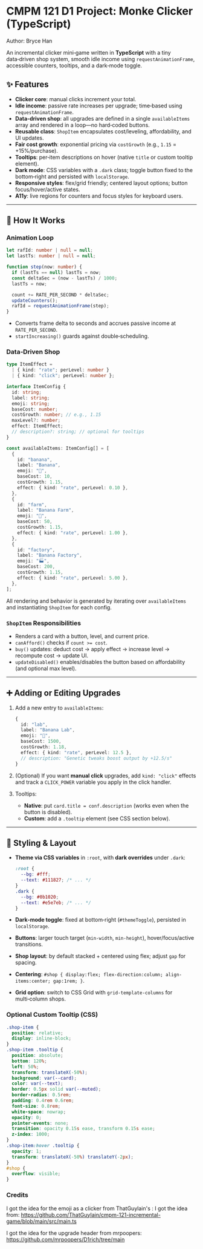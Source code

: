 # CMPM 121 D1 Project: Monke Clicker (TypeScript)

Author: Bryce Han

An incremental clicker mini‑game written in **TypeScript** with a tiny data‑driven shop system, smooth idle income using `requestAnimationFrame`, accessible counters, tooltips, and a dark‑mode toggle.

## ✨ Features

- **Clicker core**: manual clicks increment your total.
- **Idle income**: passive rate increases per upgrade; time‑based using `requestAnimationFrame`.
- **Data‑driven shop**: all upgrades are defined in a single `availableItems` array and rendered in a loop—no hard‑coded buttons.
- **Reusable class**: `ShopItem` encapsulates cost/leveling, affordability, and UI updates.
- **Fair cost growth**: exponential pricing via `costGrowth` (e.g., `1.15` = +15%/purchase).
- **Tooltips**: per‑item descriptions on hover (native `title` or custom tooltip element).
- **Dark mode**: CSS variables with a `.dark` class; toggle button fixed to the bottom‑right and persisted with `localStorage`.
- **Responsive styles**: flex/grid friendly; centered layout options; button focus/hover/active states.
- **A11y**: live regions for counters and focus styles for keyboard users.

---

## 🧠 How It Works

### Animation Loop

```ts
let rafId: number | null = null;
let lastTs: number | null = null;

function step(now: number) {
  if (lastTs == null) lastTs = now;
  const deltaSec = (now - lastTs) / 1000;
  lastTs = now;

  count += RATE_PER_SECOND * deltaSec;
  updateCounters();
  rafId = requestAnimationFrame(step);
}
```

- Converts frame delta to seconds and accrues passive income at `RATE_PER_SECOND`.
- `startIncreasing()` guards against double‑scheduling.

### Data‑Driven Shop

```ts
type ItemEffect =
  | { kind: "rate"; perLevel: number }
  | { kind: "click"; perLevel: number };

interface ItemConfig {
  id: string;
  label: string;
  emoji: string;
  baseCost: number;
  costGrowth: number; // e.g., 1.15
  maxLevel?: number;
  effect: ItemEffect;
  // description?: string; // optional for tooltips
}

const availableItems: ItemConfig[] = [
  {
    id: "banana",
    label: "Banana",
    emoji: "🍌",
    baseCost: 10,
    costGrowth: 1.15,
    effect: { kind: "rate", perLevel: 0.10 },
  },
  {
    id: "farm",
    label: "Banana Farm",
    emoji: "🌴",
    baseCost: 50,
    costGrowth: 1.15,
    effect: { kind: "rate", perLevel: 1.00 },
  },
  {
    id: "factory",
    label: "Banana Factory",
    emoji: "🏭",
    baseCost: 200,
    costGrowth: 1.15,
    effect: { kind: "rate", perLevel: 5.00 },
  },
];
```

All rendering and behavior is generated by iterating over `availableItems` and instantiating `ShopItem` for each config.

### `ShopItem` Responsibilities

- Renders a card with a button, level, and current price.
- `canAfford()` checks if `count >= cost`.
- `buy()` updates: deduct cost → apply effect → increase level → recompute cost → update UI.
- `updateDisabled()` enables/disables the button based on affordability (and optional max level).

---

## ➕ Adding or Editing Upgrades

1. Add a new entry to `availableItems`:

   ```ts
   {
     id: "lab",
     label: "Banana Lab",
     emoji: "🔬",
     baseCost: 1500,
     costGrowth: 1.18,
     effect: { kind: "rate", perLevel: 12.5 },
     // description: "Genetic tweaks boost output by +12.5/s"
   }
   ```

2. (Optional) If you want **manual click** upgrades, add `kind: "click"` effects and track a `CLICK_POWER` variable you apply in the click handler.

3. Tooltips:
   - **Native**: put `card.title = conf.description` (works even when the button is disabled).
   - **Custom**: add a `.tooltip` element (see CSS section below).

---

## 🎨 Styling & Layout

- **Theme via CSS variables** in `:root`, with **dark overrides** under `.dark`:

  ```css
  :root {
    --bg: #fff;
    --text: #111827; /* ... */
  }
  .dark {
    --bg: #0b1020;
    --text: #e5e7eb; /* ... */
  }
  ```

- **Dark‑mode toggle**: fixed at bottom‑right (`#themeToggle`), persisted in `localStorage`.
- **Buttons**: larger touch target (`min-width`, `min-height`), hover/focus/active transitions.
- **Shop layout**: by default stacked + centered using flex; adjust `gap` for spacing.
- **Centering**: `#shop { display:flex; flex-direction:column; align-items:center; gap:1rem; }`.
- **Grid option**: switch to CSS Grid with `grid-template-columns` for multi‑column shops.

### Optional Custom Tooltip (CSS)

```css
.shop-item {
  position: relative;
  display: inline-block;
}
.shop-item .tooltip {
  position: absolute;
  bottom: 120%;
  left: 50%;
  transform: translateX(-50%);
  background: var(--card);
  color: var(--text);
  border: 0.5px solid var(--muted);
  border-radius: 0.5rem;
  padding: 0.4rem 0.6rem;
  font-size: 0.8rem;
  white-space: nowrap;
  opacity: 0;
  pointer-events: none;
  transition: opacity 0.15s ease, transform 0.15s ease;
  z-index: 1000;
}
.shop-item:hover .tooltip {
  opacity: 1;
  transform: translateX(-50%) translateY(-2px);
}
#shop {
  overflow: visible;
}
```

### Credits

I got the idea for the emoji as a clicker from ThatGuylain's : I got the idea from: <https://github.com/ThatGuyIain/cmpm-121-incremental-game/blob/main/src/main.ts>

I got the idea for the upgrade header from mrpoopers:
<https://github.com/mrpoopers/D1rich/tree/main>
